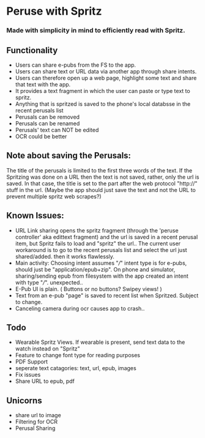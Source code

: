 # Peruse with Spritz
### Made with simplicity in mind to efficiently read with Spritz.

## Functionality 
- Users can share e-pubs from the FS to the app.
- Users can share text or URL data via another app through share intents.
- Users can therefore open up a web page, highlight some text and share that text with the app.
- It provides a text fragment in which the user can paste or type text to spritz.
- Anything that is spritzed is saved to the phone's local databsse in the recent perusals list
- Perusals can be removed
- Perusals can be renamed
- Perusals' text can NOT be edited
- OCR could be better

## Note about saving the Perusals:
The title of the perusals is limited to the first three words of the text.
If the Spritzing was done on a URL then the text is not saved, rather, only
the url is saved. In that case, the title is set to the part after the web protocol
"http://" stuff in the url. (Maybe the app should just save the text and not the
URL to prevent multiple spritz web scrapes?)

## Known Issues:
- URL Link sharing opens the spritz fragment (through the 'peruse controller' aka edittext fragment) and the url is saved in a recent perusal item, but Spritz fails to load and "spritz" the url.. The current user workaround is to go to the recent perusals list and select the url just shared/added. then it works flawlessly. 
- Main activity: Choosing intent assumes "*/*" intent type is for e-pubs, should just be "application/epub+zip". On phone and simulator, sharing/sending epub from filesystem with the app created an intent with type "*/*". unexpected..
- E-Pub UI is plain. ( Buttons or no buttons? Swipey views! )
- Text from an e-pub "page" is saved to recent list when Spritzed. Subject to change.
- Canceling camera during ocr causes app to crash..

## Todo
- Wearable Spritz Views. If wearable is present, send text data to the watch instead on "Spritz"
- Feature to change font type for reading purposes
- PDF Support
- seperate text catagories: text, url, epub, images
- Fix issues
- Share URL to epub, pdf

## Unicorns 
- share url to image
- Filtering for OCR
- Perusal Sharing 

